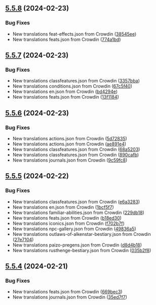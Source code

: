 ## [5.5.8](https://github.com/allnnde/pf2e-esp-translation/compare/v5.5.7...v5.5.8) (2024-02-23)


### Bug Fixes

* New translations feat-effects.json from Crowdin ([38545ee](https://github.com/allnnde/pf2e-esp-translation/commit/38545eec3fc31421251c511f202d66e85084ea47))
* New translations feats.json from Crowdin ([774a1bd](https://github.com/allnnde/pf2e-esp-translation/commit/774a1bd9722ba1d9a6b200977a324abe286e215b))



## [5.5.7](https://github.com/allnnde/pf2e-esp-translation/compare/v5.5.6...v5.5.7) (2024-02-23)


### Bug Fixes

* New translations classfeatures.json from Crowdin ([3357bba](https://github.com/allnnde/pf2e-esp-translation/commit/3357bbaab526bc3fa68f24d820e048626dd56232))
* New translations conditions.json from Crowdin ([67c5f40](https://github.com/allnnde/pf2e-esp-translation/commit/67c5f40ff201747fcea7ad7db1ea9d33fd352332))
* New translations en.json from Crowdin ([bd4294e](https://github.com/allnnde/pf2e-esp-translation/commit/bd4294e6b1c7819c34dd2fed5cb11b6af5bd0212))
* New translations feats.json from Crowdin ([13f1184](https://github.com/allnnde/pf2e-esp-translation/commit/13f1184b46a415e4eef593e06e1a5ab7bb54aa92))



## [5.5.6](https://github.com/allnnde/pf2e-esp-translation/compare/v5.5.5...v5.5.6) (2024-02-23)


### Bug Fixes

* New translations actions.json from Crowdin ([5d72835](https://github.com/allnnde/pf2e-esp-translation/commit/5d72835a5ead6da14f1d49bd6cc721b2cf00075d))
* New translations actions.json from Crowdin ([ae891e4](https://github.com/allnnde/pf2e-esp-translation/commit/ae891e485b9f5e5ea880bba06299f0da019cfc98))
* New translations classfeatures.json from Crowdin ([68a5203](https://github.com/allnnde/pf2e-esp-translation/commit/68a52033ad848cf4f4b1fb962a5da9de27dfaaa7))
* New translations classfeatures.json from Crowdin ([890cafb](https://github.com/allnnde/pf2e-esp-translation/commit/890cafb944bd50b6a1794af25ea34d4a3d57e133))
* New translations journals.json from Crowdin ([9c59fc8](https://github.com/allnnde/pf2e-esp-translation/commit/9c59fc896e12e33fa888f61e64dddfac69bddd64))



## [5.5.5](https://github.com/allnnde/pf2e-esp-translation/compare/v5.5.4...v5.5.5) (2024-02-22)


### Bug Fixes

* New translations classfeatures.json from Crowdin ([e6a3283](https://github.com/allnnde/pf2e-esp-translation/commit/e6a32832ec1f8bf05318dec8cb74a32646451ed8))
* New translations en.json from Crowdin ([1bcf5f7](https://github.com/allnnde/pf2e-esp-translation/commit/1bcf5f79990d83c72101aff3dbf6760b9158fa10))
* New translations familiar-abilities.json from Crowdin ([229db18](https://github.com/allnnde/pf2e-esp-translation/commit/229db18020b3a9f471117e8c2ff00475eed6444a))
* New translations feats.json from Crowdin ([b18ed30](https://github.com/allnnde/pf2e-esp-translation/commit/b18ed30f715ed2e6df6ffd295a3194894be6d7c4))
* New translations iconics.json from Crowdin ([f702b7f](https://github.com/allnnde/pf2e-esp-translation/commit/f702b7fa3c23e23e611ac32278065e218393d66f))
* New translations npc-gallery.json from Crowdin ([49836a5](https://github.com/allnnde/pf2e-esp-translation/commit/49836a56f38d18f7270a95ad5d6a793b0151498e))
* New translations outlaws-of-alkenstar-bestiary.json from Crowdin ([27e7104](https://github.com/allnnde/pf2e-esp-translation/commit/27e7104e230fa80cfede3c901efab8c102f9c495))
* New translations paizo-pregens.json from Crowdin ([d8d4b18](https://github.com/allnnde/pf2e-esp-translation/commit/d8d4b18d4c388eea87d480966f043cfe2cf302af))
* New translations rusthenge-bestiary.json from Crowdin ([035b2f8](https://github.com/allnnde/pf2e-esp-translation/commit/035b2f8347fa2abb948a41e371fc646252ae53ce))



## [5.5.4](https://github.com/allnnde/pf2e-esp-translation/compare/v5.5.3...v5.5.4) (2024-02-21)


### Bug Fixes

* New translations feats.json from Crowdin ([669bec3](https://github.com/allnnde/pf2e-esp-translation/commit/669bec3605e1ab4c06ed51f67fad1bd2d6a880a2))
* New translations journals.json from Crowdin ([35ed7f7](https://github.com/allnnde/pf2e-esp-translation/commit/35ed7f7b9c10aabe10cad5c7404460b21961f6a9))



